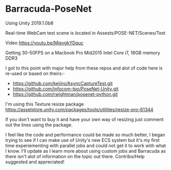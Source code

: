 # Barracuda-PoseNet

Using Unity 2019.1.0b8

Real-time WebCam test scene is located in Assests/POSE-NET/Scenes/Test

Video https://youtu.be/MievgkYDquc

Getting 30-50FPS on a Macbook Pro Mid2015 Intel Core i7, 16GB memory DDR3

I got to this point with major help from these repos and alot of code here is re-used or based on theirs:-
  - https://github.com/keijiro/AsyncCaptureTest.git
  - https://github.com/infocom-tpo/PoseNet-Unity.git
  - https://github.com/rwightman/posenet-python.git
  
I'm using this Texture resize package
https://assetstore.unity.com/packages/tools/utilities/resize-pro-61344

If you don't want to buy it and have your own way of resizing just comment out the lines using the package.
  
  
I feel like the code and performance could be made so much better, I began trying to see if I can make use of Unity's new ECS system but it's my first time experiementing with parallel jobs and could not get it to work with what I know. I'll update as I learn more about using custom jobs and Barracuda as there isn't alot of information on the topic out there.
Contribs/Help suggested and appreciated!
